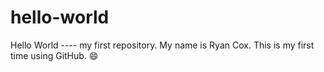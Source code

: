 # hello-world
Hello World ---- my first repository.
My name is Ryan Cox.
This is my first time using GitHub. :smile:
